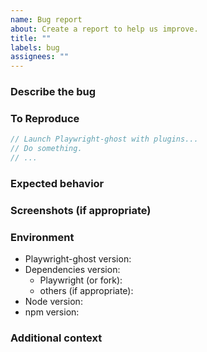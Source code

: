 ```yaml
---
name: Bug report
about: Create a report to help us improve.
title: ""
labels: bug
assignees: ""
---
```


### Describe the bug

<!-- A clear and concise description of what the bug is. -->

### To Reproduce

<!-- Please include a minimal reproduction case. Otherwise, include any
     information about how you're using Playwright-ghost. -->

```javascript
// Launch Playwright-ghost with plugins...
// Do something.
// ...
```

### Expected behavior

<!-- A clear and concise description of what you expected to happen. -->

### Screenshots (if appropriate)

<!-- If applicable, add screenshots to help explain your problem. -->

### Environment

- Playwright-ghost version<!-- e.g. 0.15.0 -->:
- Dependencies version:
  - Playwright (or fork)<!-- e.g. 1.55.1, patchright 1.55.3 -->:
  - others (if appropriate)<!-- e.g. @ghostery/adblocker-playwright 2.12.1 -->:
- Node version<!-- e.g. v22.20.0 -->:
- npm version<!-- e.g. 11.4.2 -->:

### Additional context

<!-- Add any other context about the problem here. -->
